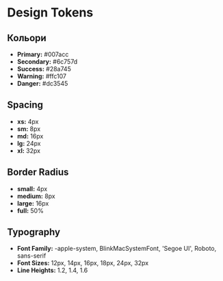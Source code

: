 # Design Tokens

## Кольори
- **Primary:** #007acc
- **Secondary:** #6c757d
- **Success:** #28a745
- **Warning:** #ffc107
- **Danger:** #dc3545

## Spacing
- **xs:** 4px
- **sm:** 8px
- **md:** 16px
- **lg:** 24px
- **xl:** 32px

## Border Radius
- **small:** 4px
- **medium:** 8px
- **large:** 16px
- **full:** 50%

## Typography
- **Font Family:** -apple-system, BlinkMacSystemFont, 'Segoe UI', Roboto, sans-serif
- **Font Sizes:** 12px, 14px, 16px, 18px, 24px, 32px
- **Line Heights:** 1.2, 1.4, 1.6
